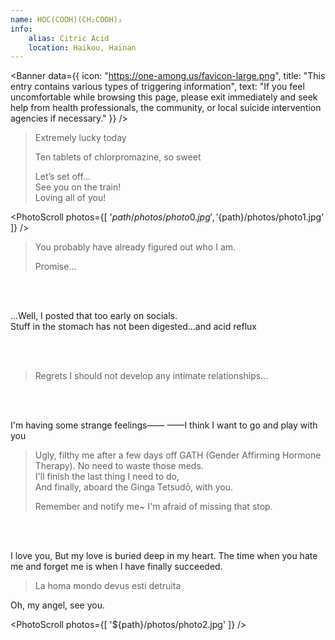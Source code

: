 ```yaml
---
name: HOC(COOH)(CH₂COOH)₂
info:
    alias: Citric Acid
    location: Haikou, Hainan
---
```


<Banner data={{
    icon: "https://one-among.us/favicon-large.png",
    title: "This entry contains various types of triggering information",
    text: "If you feel uncomfortable while browsing this page, please exit immediately and seek help from health professionals, the community, or local suicide intervention agencies if necessary."
}} />

> Extremely lucky today
>
> Ten tablets of chlorpromazine, so sweet
>
> Let’s set off...  
> See you on the train!  
> Loving all of you!  

<PhotoScroll photos={[ '${path}/photos/photo0.jpg', '${path}/photos/photo1.jpg' ]} />

> You probably have already figured out who I am.
>
> Promise...  

<br /><br />

...Well, I posted that too early on socials.  
Stuff in the stomach has not been digested...and acid reflux

<br /><br />

> Regrets
> I should not develop any intimate relationships...  

<br /><br />

I'm having some strange feelings——
——I think I want to go and play with you

> Ugly, filthy me after a few days off GATH (Gender Affirming Hormone Therapy). 
> No need to waste those meds.  
> I'll finish the last thing I need to do,  
> And finally, aboard the Ginga Tetsudō, with you.
>
> Remember and notify me~
> I'm afraid of missing that stop.

<br /><br />

I love you,
But my love is buried deep in my heart.
The time when you hate me and forget me
is when I have finally succeeded.

<div style="min-height: 20vh; min-block-size: 20vb;" />

> La homa mondo devus esti detruita

Oh, my angel,
see you.  

<PhotoScroll photos={[ '${path}/photos/photo2.jpg' ]} />
